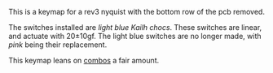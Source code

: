 This is a keymap for a rev3 nyquist with the bottom row of the pcb removed.

The switches installed are *light blue Kailh chocs*.  These switches are linear, and actuate with 20±10gf.  The light blue switches are no longer made, with *pink* being their replacement.

This keymap leans on [combos](https://docs.qmk.fm/#/feature_combo) a fair amount.
